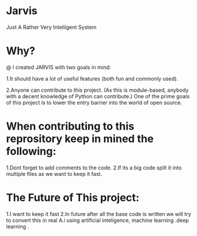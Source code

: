 # Jarvis
Just A Rather Very Intelligent System

# Why?

@ I created JARVIS with two goals in mind:

1.It should have a lot of useful features (both fun and commonly used).

2.Anyone can contribute to this project. (As this is module-based, anybody with a decent knowledge of Python can contribute.) One of the prime goals of this project is to lower the entry barrier into the world of open source.

# When contributing to this reprository keep in mined the following:

1.Dont forget to add comments to the code.
2.If its a big code split it into multiple files as we want to keep it fast.

# The Future of This project:

1.I want to keep it fast
2.In future after all the base code is written we will try to convert this in real A.i using artificial inteligence, machine learning .deep learning .
